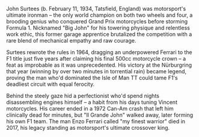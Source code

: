 John Surtees (b. February 11, 1934, Tatsfield, England) was motorsport's ultimate ironman – the only world champion on both two wheels and four, a brooding genius who conquered Grand Prix motorcycles before storming Formula 1. Nicknamed "Big John" for his towering physique and relentless work ethic, this former garage apprentice brutalized the competition with a rare blend of mechanical empathy and raw courage.

Surtees rewrote the rules in 1964, dragging an underpowered Ferrari to the F1 title just five years after claiming his final 500cc motorcycle crown – a feat as improbable as it was unprecedented. His victory at the Nürburgring that year (winning by over two minutes in torrential rain) became legend, proving the man who'd dominated the Isle of Man TT could tame F1's deadliest circuit with equal ferocity.

Behind the steely gaze hid a perfectionist who'd spend nights disassembling engines himself – a habit from his days tuning Vincent motorcycles. His career ended in a 1972 Can-Am crash that left him clinically dead for minutes, but "Il Grande John" walked away, later forming his own F1 team. The man Enzo Ferrari called "my finest warrior" died in 2017, his legacy standing as motorsport's ultimate crossover king.